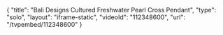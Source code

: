 {
    "title": "Bali Designs Cultured Freshwater Pearl Cross Pendant",
    "type": "solo",
    "layout": "iframe-static",
    "videoId": "112348600",
    "url": "\/tvpembed\/112348600"
}